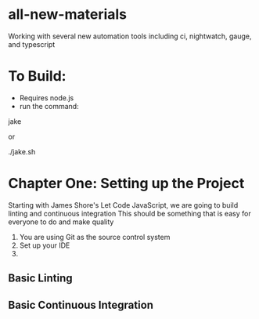 # all-new-materials
Working with several new automation tools including ci, nightwatch, gauge, and typescript

# To Build:

* Requires node.js
* run the command: 

jake 

or 

./jake.sh


# Chapter One: Setting up the Project

Starting with James Shore's Let Code JavaScript, we are going to build linting and continuous integration
This should be something that is easy for everyone to do and make quality

1. You are using Git as the source control system 
2. Set up your IDE
3.  

## Basic Linting 

## Basic Continuous Integration 



